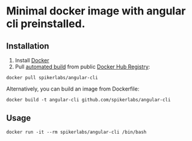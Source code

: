 # Minimal docker image with angular cli preinstalled.

## Installation ##

1. Install [Docker](https://www.docker.com)
2. Pull [automated build](https://hub.docker.com/r/spikerlabs/angular-cli/) from public [Docker Hub Registry](https://hub.docker.com):
```
docker pull spikerlabs/angular-cli
```
Alternatively, you can build an image from Dockerfile:
```
docker build -t angular-cli github.com/spikerlabs/angular-cli
```

## Usage ##

```
docker run -it --rm spikerlabs/angular-cli /bin/bash
```
